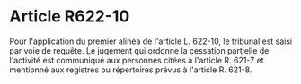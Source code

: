 # Article R622-10

Pour l'application du premier alinéa de l'article L. 622-10, le tribunal est saisi par voie de requête. Le jugement qui ordonne la cessation partielle de l'activité est communiqué aux personnes citées à l'article R. 621-7 et mentionné aux registres ou répertoires prévus à l'article R. 621-8.

